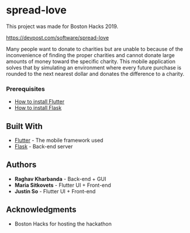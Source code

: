 # spread-love
This project was made for Boston Hacks 2019.

https://devpost.com/software/spread-love

Many people want to donate to charities but are unable to because of the inconvenience of finding the proper charities and cannot donate large amounts of money toward the specific charity. This mobile application solves that by simulating an environment where every future purchase is rounded to the next nearest dollar and donates the difference to a charity. 

### Prerequisites
* [How to install Flutter](https://flutter.dev/docs/get-started/install)
* [How to install Flask](http://flask.palletsprojects.com/en/1.1.x/installation/)

## Built With

* [Flutter](https://flutter.dev/docs) - The mobile framework used
* [Flask](http://flask.palletsprojects.com/en/1.1.x/) - Back-end server

## Authors

* **Raghav Kharbanda** - Back-end + GUI  
* **Maria Sitkovets** - Flutter UI + Front-end
* **Justin So** - Flutter UI + Front-end 

## Acknowledgments

* Boston Hacks for hosting the hackathon
